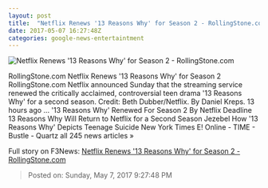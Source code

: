 ```yaml
---
layout: post
title:  "Netflix Renews '13 Reasons Why' for Season 2 - RollingStone.com"
date: 2017-05-07 16:27:48Z
categories: google-news-entertaintment
---
```


![Netflix Renews '13 Reasons Why' for Season 2 - RollingStone.com](http://img.wennermedia.com/social/tcdthre_ec028_h-d37bf6dd-035e-4468-914e-04418f600b9a.jpg)

RollingStone.com Netflix Renews '13 Reasons Why' for Season 2 RollingStone.com Netflix announced Sunday that the streaming service renewed the critically acclaimed, controversial teen drama '13 Reasons Why' for a second season. Credit: Beth Dubber/Netflix. By Daniel Kreps. 13 hours ago ... '13 Reasons Why' Renewed For Season 2 By Netflix Deadline 13 Reasons Why Will Return to Netflix for a Second Season Jezebel How '13 Reasons Why' Depicts Teenage Suicide New York Times E! Online - TIME - Bustle - Quartz all 245 news articles »


Full story on F3News: [Netflix Renews '13 Reasons Why' for Season 2 - RollingStone.com](http://www.f3nws.com/n/CZ2DuD)

> Posted on: Sunday, May 7, 2017 9:27:48 PM
